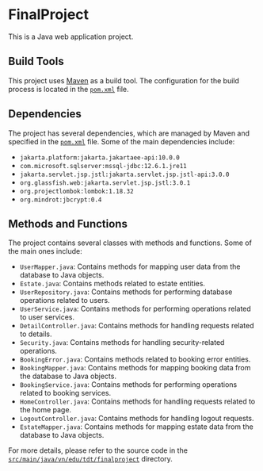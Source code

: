# FinalProject

This is a Java web application project.

## Build Tools

This project uses [Maven](https://maven.apache.org/) as a build tool. The configuration for the build process is located in the [`pom.xml`](FinalProject/pom.xml) file.

## Dependencies

The project has several dependencies, which are managed by Maven and specified in the [`pom.xml`](FinalProject/pom.xml) file. Some of the main dependencies include:

- `jakarta.platform:jakarta.jakartaee-api:10.0.0`
- `com.microsoft.sqlserver:mssql-jdbc:12.6.1.jre11`
- `jakarta.servlet.jsp.jstl:jakarta.servlet.jsp.jstl-api:3.0.0`
- `org.glassfish.web:jakarta.servlet.jsp.jstl:3.0.1`
- `org.projectlombok:lombok:1.18.32`
- `org.mindrot:jbcrypt:0.4`

## Methods and Functions

The project contains several classes with methods and functions. Some of the main ones include:

- `UserMapper.java`: Contains methods for mapping user data from the database to Java objects.
- `Estate.java`: Contains methods related to estate entities.
- `UserRepository.java`: Contains methods for performing database operations related to users.
- `UserService.java`: Contains methods for performing operations related to user services.
- `DetailController.java`: Contains methods for handling requests related to details.
- `Security.java`: Contains methods for handling security-related operations.
- `BookingError.java`: Contains methods related to booking error entities.
- `BookingMapper.java`: Contains methods for mapping booking data from the database to Java objects.
- `BookingService.java`: Contains methods for performing operations related to booking services.
- `HomeController.java`: Contains methods for handling requests related to the home page.
- `LogoutController.java`: Contains methods for handling logout requests.
- `EstateMapper.java`: Contains methods for mapping estate data from the database to Java objects.

For more details, please refer to the source code in the [`src/main/java/vn/edu/tdt/finalproject`](FinalProject/src/main/java/vn/edu/tdt/finalproject) directory.
